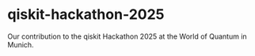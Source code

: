 # qiskit-hackathon-2025
Our contribution to the qiskit Hackathon 2025 at the World of Quantum in Munich.

